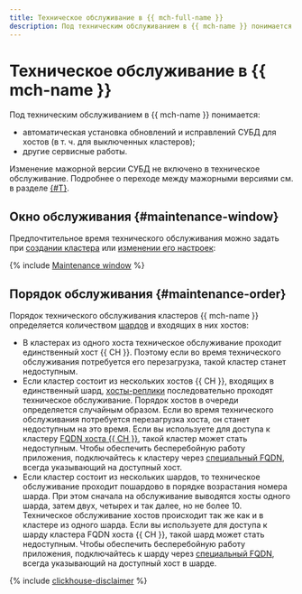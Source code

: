 ```yaml
---
title: Техническое обслуживание в {{ mch-full-name }}
description: Под техническим обслуживанием в {{ mch-name }} понимается автоматическая установка обновлений и исправлений СУБД для хостов (в т. ч. для выключенных кластеров), изменение класса хостов и размера хранилища и другие сервисные работы.
---
```


# Техническое обслуживание в {{ mch-name }}

Под техническим обслуживанием в {{ mch-name }} понимается:

* автоматическая установка обновлений и исправлений СУБД для хостов (в т. ч. для выключенных кластеров);
* другие сервисные работы.

Изменение мажорной версии СУБД не включено в техническое обслуживание. Подробнее о переходе между мажорными версиями см. в разделе [{#T}](../operations/cluster-version-update.md).

## Окно обслуживания {#maintenance-window}

Предпочтительное время технического обслуживания можно задать при [создании кластера](../operations/cluster-create.md) или [изменении его настроек](../operations/update.md):

{% include [Maintenance window](../../_includes/mdb/maintenance-window.md) %}

## Порядок обслуживания {#maintenance-order}

Порядок технического обслуживания кластеров {{ mch-name }} определяется количеством [шардов](sharding.md) и входящих в них хостов:

* В кластерах из одного хоста техническое обслуживание проходит единственный хост {{ CH }}. Поэтому если во время технического обслуживания потребуется его перезагрузка, такой кластер станет недоступным.
* Если кластер состоит из нескольких хостов {{ CH }}, входящих в единственный шард, [хосты-реплики](replication.md) последовательно проходят техническое обслуживание. Порядок хостов в очереди определяется случайным образом. Если во время технического обслуживания потребуется перезагрузка хоста, он станет недоступным на это время. Если вы используете для доступа к кластеру [FQDN хоста {{ CH }}](network.md#hostname), такой кластер может стать недоступным. Чтобы обеспечить бесперебойную работу приложения, подключайтесь к кластеру через [специальный FQDN](../operations/connect/fqdn.md#auto), всегда указывающий на доступный хост.
* Если кластер состоит из нескольких шардов, то техническое обслуживание проходит пошардово в порядке возрастания номера шарда. При этом сначала на обслуживание выводятся хосты одного шарда, затем двух, четырех и так далее, но не более 10. Техническое обслуживание хостов происходит так же как и в кластере из одного шарда. Если вы используете для доступа к шарду кластера FQDN хоста {{ CH }}, такой шард может стать недоступным. Чтобы обеспечить бесперебойную работу приложения, подключайтесь к шарду через [специальный FQDN](../operations/connect/fqdn.md#auto), всегда указывающий на доступный хост в шарде.

{% include [clickhouse-disclaimer](../../_includes/clickhouse-disclaimer.md) %}
